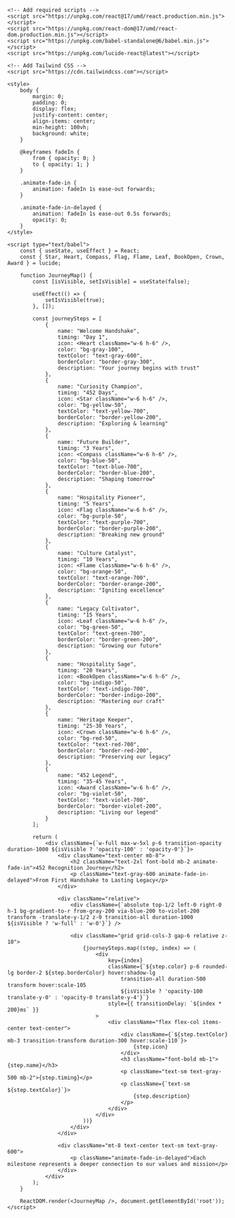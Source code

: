 <!DOCTYPE html>
<html>
<head>
    <meta charset="UTF-8">
    <meta name="viewport" content="width=device-width, initial-scale=1.0">
    <title>452 Recognition Journey</title>
    
    <!-- Add required scripts -->
    <script src="https://unpkg.com/react@17/umd/react.production.min.js"></script>
    <script src="https://unpkg.com/react-dom@17/umd/react-dom.production.min.js"></script>
    <script src="https://unpkg.com/babel-standalone@6/babel.min.js"></script>
    <script src="https://unpkg.com/lucide-react@latest"></script>
    
    <!-- Add Tailwind CSS -->
    <script src="https://cdn.tailwindcss.com"></script>
    
    <style>
        body {
            margin: 0;
            padding: 0;
            display: flex;
            justify-content: center;
            align-items: center;
            min-height: 100vh;
            background: white;
        }
        
        @keyframes fadeIn {
            from { opacity: 0; }
            to { opacity: 1; }
        }
        
        .animate-fade-in {
            animation: fadeIn 1s ease-out forwards;
        }
        
        .animate-fade-in-delayed {
            animation: fadeIn 1s ease-out 0.5s forwards;
            opacity: 0;
        }
    </style>
</head>
<body>
    <div id="root"></div>
    
    <script type="text/babel">
        const { useState, useEffect } = React;
        const { Star, Heart, Compass, Flag, Flame, Leaf, BookOpen, Crown, Award } = lucide;
        
        function JourneyMap() {
            const [isVisible, setIsVisible] = useState(false);

            useEffect(() => {
                setIsVisible(true);
            }, []);

            const journeySteps = [
                {
                    name: "Welcome Handshake",
                    timing: "Day 1",
                    icon: <Heart className="w-6 h-6" />,
                    color: "bg-gray-100",
                    textColor: "text-gray-600",
                    borderColor: "border-gray-300",
                    description: "Your journey begins with trust"
                },
                {
                    name: "Curiosity Champion",
                    timing: "452 Days",
                    icon: <Star className="w-6 h-6" />,
                    color: "bg-yellow-50",
                    textColor: "text-yellow-700",
                    borderColor: "border-yellow-200",
                    description: "Exploring & learning"
                },
                {
                    name: "Future Builder",
                    timing: "3 Years",
                    icon: <Compass className="w-6 h-6" />,
                    color: "bg-blue-50",
                    textColor: "text-blue-700",
                    borderColor: "border-blue-200",
                    description: "Shaping tomorrow"
                },
                {
                    name: "Hospitality Pioneer",
                    timing: "5 Years",
                    icon: <Flag className="w-6 h-6" />,
                    color: "bg-purple-50",
                    textColor: "text-purple-700",
                    borderColor: "border-purple-200",
                    description: "Breaking new ground"
                },
                {
                    name: "Culture Catalyst",
                    timing: "10 Years",
                    icon: <Flame className="w-6 h-6" />,
                    color: "bg-orange-50",
                    textColor: "text-orange-700",
                    borderColor: "border-orange-200",
                    description: "Igniting excellence"
                },
                {
                    name: "Legacy Cultivator",
                    timing: "15 Years",
                    icon: <Leaf className="w-6 h-6" />,
                    color: "bg-green-50",
                    textColor: "text-green-700",
                    borderColor: "border-green-200",
                    description: "Growing our future"
                },
                {
                    name: "Hospitality Sage",
                    timing: "20 Years",
                    icon: <BookOpen className="w-6 h-6" />,
                    color: "bg-indigo-50",
                    textColor: "text-indigo-700",
                    borderColor: "border-indigo-200",
                    description: "Mastering our craft"
                },
                {
                    name: "Heritage Keeper",
                    timing: "25-30 Years",
                    icon: <Crown className="w-6 h-6" />,
                    color: "bg-red-50",
                    textColor: "text-red-700",
                    borderColor: "border-red-200",
                    description: "Preserving our legacy"
                },
                {
                    name: "452 Legend",
                    timing: "35-45 Years",
                    icon: <Award className="w-6 h-6" />,
                    color: "bg-violet-50",
                    textColor: "text-violet-700",
                    borderColor: "border-violet-200",
                    description: "Living our legend"
                }
            ];

            return (
                <div className={`w-full max-w-5xl p-6 transition-opacity duration-1000 ${isVisible ? 'opacity-100' : 'opacity-0'}`}>
                    <div className="text-center mb-8">
                        <h2 className="text-2xl font-bold mb-2 animate-fade-in">452 Recognition Journey</h2>
                        <p className="text-gray-600 animate-fade-in-delayed">From First Handshake to Lasting Legacy</p>
                    </div>
                    
                    <div className="relative">
                        <div className={`absolute top-1/2 left-0 right-0 h-1 bg-gradient-to-r from-gray-200 via-blue-200 to-violet-200 transform -translate-y-1/2 z-0 transition-all duration-1000 ${isVisible ? 'w-full' : 'w-0'}`} />
                        
                        <div className="grid grid-cols-3 gap-6 relative z-10">
                            {journeySteps.map((step, index) => (
                                <div 
                                    key={index} 
                                    className={`${step.color} p-6 rounded-lg border-2 ${step.borderColor} hover:shadow-lg 
                                        transition-all duration-500 transform hover:scale-105
                                        ${isVisible ? 'opacity-100 translate-y-0' : 'opacity-0 translate-y-4'}`}
                                    style={{ transitionDelay: `${index * 200}ms` }}
                                >
                                    <div className="flex flex-col items-center text-center">
                                        <div className={`${step.textColor} mb-3 transition-transform duration-300 hover:scale-110`}>
                                            {step.icon}
                                        </div>
                                        <h3 className="font-bold mb-1">{step.name}</h3>
                                        <p className="text-sm text-gray-500 mb-2">{step.timing}</p>
                                        <p className={`text-sm ${step.textColor}`}>
                                            {step.description}
                                        </p>
                                    </div>
                                </div>
                            ))}
                        </div>
                    </div>
                    
                    <div className="mt-8 text-center text-sm text-gray-600">
                        <p className="animate-fade-in-delayed">Each milestone represents a deeper connection to our values and mission</p>
                    </div>
                </div>
            );
        }

        ReactDOM.render(<JourneyMap />, document.getElementById('root'));
    </script>
</body>
</html>
